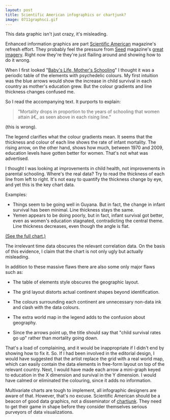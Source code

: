 ```yaml
---
layout: post
title: Scientific American infographics or chartjunk?
image: 0711graphsci.gif
---
```



This data graphic isn't just crazy, it's misleading.

Enhanced information graphics are part <a href="http://www.scientificamerican.com/">Scientific American</a> magazine's refresh effort. They probably feel the pressure from <a href="http://seedmagazine.com/">Seed</a> magazine's <a href="http://scimaps.org/static/images/SciMethod.jpg">great imagery</a>. Right now they're they're just flailing around and showing how to do it wrong.

When I first looked "<a href="http://www.scientificamerican.com/article.cfm?id=babys-life-mothers-schooling">Baby's Life, Mother's Schooling</a>" I thought it was a periodic table of the elements with psychedelic colours. My first intuition was the blue arrows would show the increase in child survival in each country as mother's education grew. But the colour gradients and line thickness changes confused me.

So I read the accompanying text. It purports to explain:

<blockquote>

"Mortality drops in proportion to the years of schooling that women attain â€_ as seen above in each rising line."

</blockquote>

(this is wrong).

The legend clarifies what the colour gradients mean. It seems that the thickness and colour of each line shows the rate of infant mortality. The rising arrow, on the other hand,&#160;shows how much, between 1970 and 2009, education levels have gotten better for women. That's not what was advertised.

I thought I was looking at improvements in child health, not improvements in parental schooling. Where's the real data? Try to read the thickness of each line from left to right. It's not easy to quantify the thickness change by eye, and yet this is the key chart data.

Examples:

<ul><li>Things seem to be going well in Guyana. But in fact, the change in infant survival has been minimal. Line thickness stays the same.</li><li>Yemen appears to be doing poorly, but in fact, infant survival got better, even as women's education stagnated, contradicting the central theme. Line thickness decreases, even though the angle is flat.</li></ul>

<a href="http://www.scientificamerican.com/article.cfm?id=babys-life-mothers-schooling">(See the full chart.)</a><br /> 

The irrelevant time data obscures the relevant correlation data. On the basis of this evidence, I claim that the chart is not only ugly but actually misleading.

In addition to these massive flaws there are also some only major flaws such as:

<ul><li>The table of elements style obscures the geographic layout.</li></ul><ul><li>The grid layout distorts actual continent shapes beyond identification.</li></ul><ul><li>The colours surrounding each continent are unnecessary non-data ink and clash with the data colours.</li></ul><ul><li>The extra world map in the legend adds to the confusion about geography.</li></ul><ul><li>Since the arrows point  up, the title should say that "child survival rates go up" rather than mortality going down.</li></ul>

That's a load of complaining, and it would be inappropriate if I didn't end by showing how to fix it. So. If I had been involved in the editorial design, I would have suggested that the artist replace the grid with a real world map, which can easily contain the data elements in free-form layout on top of the relevant country. Next, I would have made each arrow a mini-graph keyed to education in the X dimension and survival in the Y dimension. I would have calmed or eliminated the colouring, since it adds no information.

Multivariate charts are tough to implement, all infographic designers are aware of that. However, that's no excuse. Scientific American should be a beacon of good data graphics, not a disseminator of <a href="http://en.wikipedia.org/wiki/Chartjunk">chartjunk</a>. They need to get their game in shape before they consider themselves serious purveyors of data visualizations.
